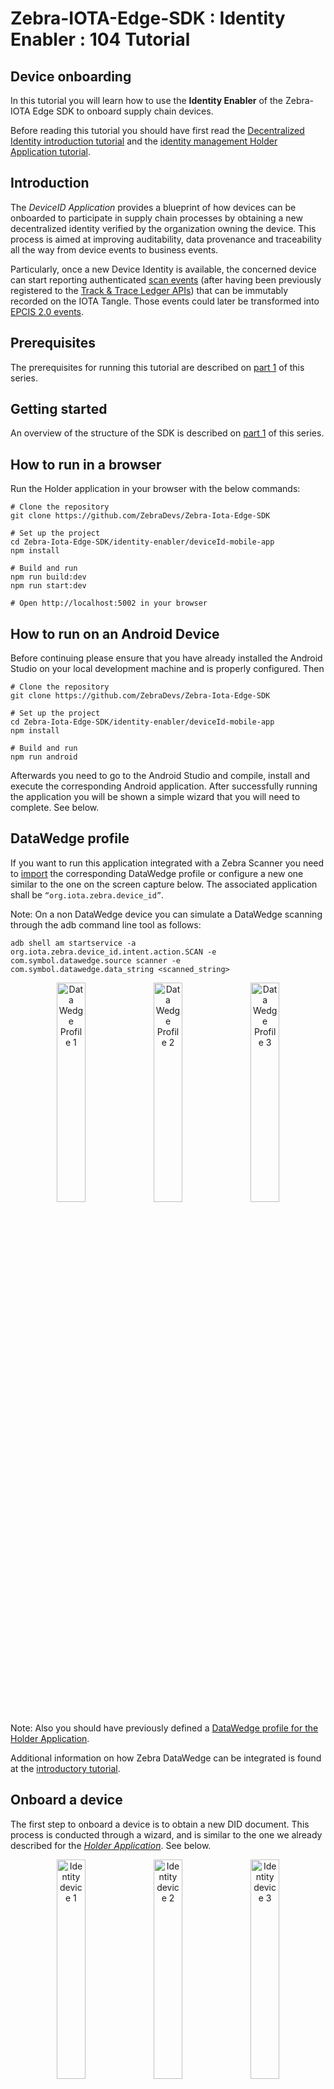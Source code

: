 # Zebra-IOTA-Edge-SDK : Identity Enabler : 104 Tutorial 

<h2>Device onboarding</h2>

In this tutorial you will learn how to use the **Identity Enabler** of the Zebra-IOTA Edge SDK to onboard supply chain devices.

Before reading this tutorial you should have first read the [Decentralized Identity introduction tutorial](../zebra-iota-edge-sdk/zebra-iota-edge-sdk-101-tutorial.md) and the [identity management Holder Application tutorial](../zebra-iota-edge-sdk/zebra-iota-edge-sdk-102-tutorial.md).

## Introduction

The _DeviceID_ _Application_ provides a blueprint of how devices can be onboarded to participate in supply chain processes by obtaining a new decentralized identity verified by the organization owning the device. This process is aimed at improving auditability, data provenance and traceability all the way from device events to business events.

Particularly, once a new Device Identity is available, the concerned device can start reporting authenticated [scan events](https://iotaledger.github.io/gtsc-track-trace/tutorial/track-trace-ledger-api-tutorial-101.html) (after having been previously registered to the [Track & Trace Ledger APIs](https://iotaledger.github.io/gtsc-track-trace/tutorial/track-trace-ledger-api-tutorial-103.html)) that can be immutably recorded on the IOTA Tangle. Those events could later be transformed into [EPCIS 2.0 events](https://iotaledger.github.io/gtsc-track-trace/tutorial/track-trace-ledger-api-tutorial-201.html).

## Prerequisites

The prerequisites for running this tutorial are described on [part 1](../zebra-iota-edge-sdk/zebra-iota-edge-sdk-101-tutorial.md#prerequisites) of this series.

## Getting started

An overview of the structure of the SDK is described on [part 1](../zebra-iota-edge-sdk/zebra-iota-edge-sdk-101-tutorial.md#getting-started) of this series.

## How to run in a browser

Run the Holder application in your browser with the below commands:

```console
# Clone the repository
git clone https://github.com/ZebraDevs/Zebra-Iota-Edge-SDK

# Set up the project
cd Zebra-Iota-Edge-SDK/identity-enabler/deviceId-mobile-app
npm install

# Build and run
npm run build:dev
npm run start:dev

# Open http://localhost:5002 in your browser
```

## How to run on an Android Device

Before continuing please ensure that you have already installed the Android Studio on your local development machine and is properly configured. Then

```console
# Clone the repository
git clone https://github.com/ZebraDevs/Zebra-Iota-Edge-SDK

# Set up the project
cd Zebra-Iota-Edge-SDK/identity-enabler/deviceId-mobile-app
npm install

# Build and run
npm run android
```

Afterwards you need to go to the Android Studio and compile, install and execute the corresponding Android application. After successfully running the application you will be shown a simple wizard that you will need to complete. See below.

## DataWedge profile

If you want to run this application integrated with a Zebra Scanner you need to [import](https://github.com/ZebraDevs/Zebra-Iota-Edge-SDK/blob/main/test/datawedge/datawedge.db) the corresponding DataWedge profile or configure a new one similar to the one on the screen capture below. The associated application shall be `“org.iota.zebra.device_id”`.

Note: On a non DataWedge device you can simulate a DataWedge scanning through the adb command line tool as follows:

```console
adb shell am startservice -a org.iota.zebra.device_id.intent.action.SCAN -e com.symbol.datawedge.source scanner -e com.symbol.datawedge.data_string <scanned_string>
```

<p align="center">
<img alt="Data Wedge Profile 1" src="https://raw.githubusercontent.com/ZebraDevs/Zebra-Iota-Edge-SDK/main/docs/static/img/zebra-iota-edge-sdk/104/image3.png" width="30%"/>
<img alt="Data Wedge Profile 2" src="https://raw.githubusercontent.com/ZebraDevs/Zebra-Iota-Edge-SDK/main/docs/static/img/zebra-iota-edge-sdk/104/image18.png" width="30%"/>
<img alt="Data Wedge Profile 3" src="https://raw.githubusercontent.com/ZebraDevs/Zebra-Iota-Edge-SDK/main/docs/static/img/zebra-iota-edge-sdk/104/image22.png" width="30%"/>
</p>

Note: Also you should have previously defined a [DataWedge profile for the Holder Application](../zebra-iota-edge-sdk/zebra-iota-edge-sdk-102-tutorial.md#datawedge-profile).

Additional information on how Zebra DataWedge can be integrated is found at the [introductory tutorial](../zebra-iota-edge-sdk/zebra-iota-edge-sdk-101-tutorial.md#zebra-datawedge-integration).

## Onboard a device

The first step to onboard a device is to obtain a new DID document. This process is conducted through a wizard, and is similar to the one we already described for the [_Holder Application_](../zebra-iota-edge-sdk/zebra-iota-edge-sdk-102-tutorial.md#create-an-identity). See below.

<p align="center">
<img alt="Identity device 1" src="https://raw.githubusercontent.com/ZebraDevs/Zebra-Iota-Edge-SDK/main/docs/static/img/zebra-iota-edge-sdk/104/image21.png" width="30%"/>
<img alt="Identity device 2" src="https://raw.githubusercontent.com/ZebraDevs/Zebra-Iota-Edge-SDK/main/docs/static/img/zebra-iota-edge-sdk/104/image23.png" width="30%"/>
<img alt="Identity device 3" src="https://raw.githubusercontent.com/ZebraDevs/Zebra-Iota-Edge-SDK/main/docs/static/img/zebra-iota-edge-sdk/104/image17.png" width="30%"/>
</p>

After having obtained a new Decentralized Identity, which includes verification methods (i.e. public / private keys), the next step is to get a new Verifiable Credential that will contain all the claims associated with the device (serial number, manufacturer, etc.). Thus, it is first required that the device presents its claims to an issuer. In this case the issuer will be **the organization owning the device**. Such an organization will check for the ownership of the DID and the claims made. And, after a verification process, a new Verifiable Credential will be issued and signed. The issuer of such a Verifiable Credential will be the organization owning the device and the subject the device itself.

In our blueprint application the process described above is conducted as shown below. From the _DeviceID Application_ it is requested a new DeviceID credential. For that purpose, the device generates a QR code that encodes all its claims.

<p align="center">
<img alt="Request Credential 1" src="https://raw.githubusercontent.com/ZebraDevs/Zebra-Iota-Edge-SDK/main/docs/static/img/zebra-iota-edge-sdk/104/image16.png" width="30%" align="center"/>
</p>

Afterwards, such QR code is scanned by the [*Holder Application*](../zebra-iota-edge-sdk/zebra-iota-edge-sdk-102-tutorial.md) that will verify the claims, the ownership of the DID and will finally issue a new credential.

<p align="center">
<img alt="Device ID Credential" src="https://raw.githubusercontent.com/ZebraDevs/Zebra-Iota-Edge-SDK/main/docs/static/img/zebra-iota-edge-sdk/104/image8.png" width="30%"/>
<img alt="Device ID Claims" src="https://raw.githubusercontent.com/ZebraDevs/Zebra-Iota-Edge-SDK/main/docs/static/img/zebra-iota-edge-sdk/104/image20.png" width="30%"/>
</p>

Once the new Credential is ready it is shared from the _Holder Application_ through a scannable DataMatrix code and imported by the _DeviceID application_.

<p align="center">
<img alt="Onboard device 1" src="https://raw.githubusercontent.com/ZebraDevs/Zebra-Iota-Edge-SDK/main/docs/static/img/zebra-iota-edge-sdk/104/image4.png" width="30%"/>
<img alt="Onboard device 2" src="https://raw.githubusercontent.com/ZebraDevs/Zebra-Iota-Edge-SDK/main/docs/static/img/zebra-iota-edge-sdk/104/image12.png" width="30%"/>
<img alt="Onboard device 3" src="https://raw.githubusercontent.com/ZebraDevs/Zebra-Iota-Edge-SDK/main/docs/static/img/zebra-iota-edge-sdk/104/image17.png" width="30%"/>
</p>

**Important Note**: In this version of the SDK we are using the _Holder Application_ itself as _Issuer Application_. Thus, in the end the device’s Credential is signed with the identity we have previously generated at the _Holder Application_. However, in a real solution there should be a specific _Issuer Application_ for this purpose. In the next version of the SDK we plan to provide a new blueprint for an _Issuer Application_.

### Show me the code

The code that makes it possible the Device onboarding is a combination of the previous code we have shown in other parts of this tutorial, such as the [identity generation](../zebra-iota-edge-sdk/zebra-iota-edge-sdk-102-tutorial.md#show-me-the-code) or [credential issuance](../zebra-iota-edge-sdk/zebra-iota-edge-sdk-102-tutorial.md#show-me-the-code-1).
